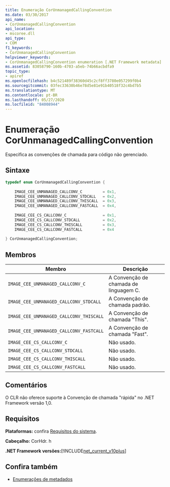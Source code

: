 ```yaml
---
title: Enumeração CorUnmanagedCallingConvention
ms.date: 03/30/2017
api_name:
- CorUnmanagedCallingConvention
api_location:
- mscoree.dll
api_type:
- COM
f1_keywords:
- CorUnmanagedCallingConvention
helpviewer_keywords:
- CorUnmanagedCallingConvention enumeration [.NET Framework metadata]
ms.assetid: 83058790-160b-4703-a5eb-74b66acbdfa9
topic_type:
- apiref
ms.openlocfilehash: b4c521489f38360d45c2cf8ff3780e057299f0b4
ms.sourcegitcommit: 03fec33630b46e78d5e81e91b40518f32c4bd7b5
ms.translationtype: MT
ms.contentlocale: pt-BR
ms.lasthandoff: 05/27/2020
ms.locfileid: "84008944"
---
```

# <a name="corunmanagedcallingconvention-enumeration"></a>Enumeração CorUnmanagedCallingConvention
Especifica as convenções de chamada para código não gerenciado.  
  
## <a name="syntax"></a>Sintaxe  
  
```cpp  
typedef enum CorUnmanagedCallingConvention {  
  
    IMAGE_CEE_UNMANAGED_CALLCONV_C         = 0x1,  
    IMAGE_CEE_UNMANAGED_CALLCONV_STDCALL   = 0x2,  
    IMAGE_CEE_UNMANAGED_CALLCONV_THISCALL  = 0x3,  
    IMAGE_CEE_UNMANAGED_CALLCONV_FASTCALL  = 0x4,  
  
    IMAGE_CEE_CS_CALLCONV_C                = 0x1,  
    IMAGE_CEE_CS_CALLCONV_STDCALL          = 0x2,  
    IMAGE_CEE_CS_CALLCONV_THISCALL         = 0x3,  
    IMAGE_CEE_CS_CALLCONV_FASTCALL         = 0x4  
  
} CorUnmanagedCallingConvention;  
```  
  
## <a name="members"></a>Membros  
  
|Membro|Descrição|  
|------------|-----------------|  
|`IMAGE_CEE_UNMANAGED_CALLCONV_C`|A Convenção de chamada de linguagem C.|  
|`IMAGE_CEE_UNMANAGED_CALLCONV_STDCALL`|A Convenção de chamada padrão.|  
|`IMAGE_CEE_UNMANAGED_CALLCONV_THISCALL`|A Convenção de chamada "This".|  
|`IMAGE_CEE_UNMANAGED_CALLCONV_FASTCALL`|A Convenção de chamada "Fast".|  
|`IMAGE_CEE_CS_CALLCONV_C`|Não usado.|  
|`IMAGE_CEE_CS_CALLCONV_STDCALL`|Não usado.|  
|`IMAGE_CEE_CS_CALLCONV_THISCALL`|Não usado.|  
|`IMAGE_CEE_CS_CALLCONV_FASTCALL`|Não usado.|  
  
## <a name="remarks"></a>Comentários  
 O CLR não oferece suporte à Convenção de chamada "rápida" no .NET Framework versão 1,0.  
  
## <a name="requirements"></a>Requisitos  
 **Plataformas:** confira [Requisitos do sistema](../../get-started/system-requirements.md).  
  
 **Cabeçalho:** CorHdr. h  
  
 **.NET Framework versões:**[!INCLUDE[net_current_v10plus](../../../../includes/net-current-v10plus-md.md)]  
  
## <a name="see-also"></a>Confira também

- [Enumerações de metadados](metadata-enumerations.md)
